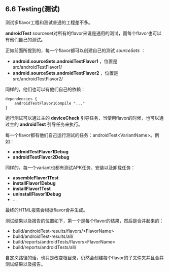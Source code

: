 ## 6.6 Testing(测试)

测试多flavor工程和测试普通的工程差不多。

**androidTest** sourceset对所有的flavor来说是通用的测试，而每个flavor也可以有他们自己的测试。

正如前面所提到的，每一个flavor都可以创建自己的测试 *sourceSets* ：

* **android.sourceSets.androidTestFlavor1** ，位置是src/androidTestFlavor1/
* **android.sourceSets.androidTestFlavor2** ，位置是src/androidTestFlavor2/

同样的，他们也可以有他们自己的依赖：

    dependencies {
        androidTestFlavor1Compile "..."
    }
    
运行测试可以通过主的 **deviceCheck** 引导任务，当使用flavor的时候，也可以通过主的 **androidTest** 引导任务来执行。

每一个flavor都有他们自己运行测试的任务：androidTest\<VariantName\>。例如：

* **androidTestFlavor1Debug**
* **androidTestFlavor2Debug**

同样的，每一个variant也都有测试APK任务、安装以及卸载任务：

* **assembleFlavor1Test**
* **installFlavor1Debug**
* **installFlavor1Test**
* **uninstallFlavor1Debug**
* ...

最终的HTML报告会根据flavor合并生成。

测试结果以及报告的位置如下，第一个是每个flavor的结果，然后是合并起来的：

* build/androidTest-results/flavors/\<FlavorName\>
* build/androidTest-results/all/
* build/reports/androidTests/flavors\<FlavorName\>
* build/reports/androidTests/all/

自定义路径的话，也只是改变根目录，仍然会创建每个flavor的子文件夹并且合并测试结果以及报告。

